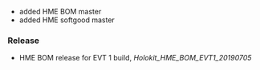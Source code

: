 * added HME BOM master
* added HME softgood master
### Release
* HME BOM release for EVT 1 build, _Holokit_HME_BOM_EVT1_20190705_
